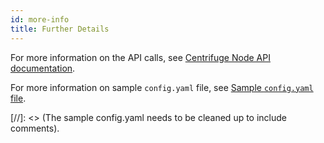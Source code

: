 ```yaml
---
id: more-info
title: Further Details
---
```


For more information on the API calls, see [Centrifuge Node API documentation](https://app.swaggerhub.com/apis-docs/centrifuge.io/cent-node/0.0.2).

For more information on sample `config.yaml` file, see [Sample `config.yaml` file](https://github.com/centrifuge/go-centrifuge/blob/develop/example/resources/centrifuge_example.yaml). 

[//]: <> (The sample config.yaml needs to be cleaned up to include comments).
